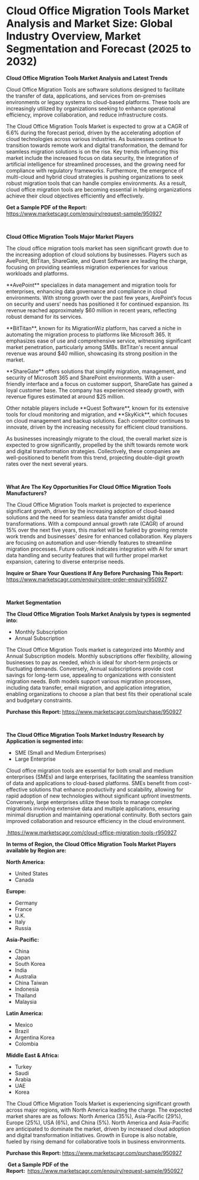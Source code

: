 <p><h1>Cloud Office Migration Tools Market Analysis and Market Size: Global Industry Overview, Market Segmentation and Forecast (2025 to 2032)</h1></p><p><strong>Cloud Office Migration Tools Market Analysis and Latest Trends</strong></p>
<p><p>Cloud Office Migration Tools are software solutions designed to facilitate the transfer of data, applications, and services from on-premises environments or legacy systems to cloud-based platforms. These tools are increasingly utilized by organizations seeking to enhance operational efficiency, improve collaboration, and reduce infrastructure costs. </p><p>The Cloud Office Migration Tools Market is expected to grow at a CAGR of 6.6% during the forecast period, driven by the accelerating adoption of cloud technologies across various industries. As businesses continue to transition towards remote work and digital transformation, the demand for seamless migration solutions is on the rise. Key trends influencing this market include the increased focus on data security, the integration of artificial intelligence for streamlined processes, and the growing need for compliance with regulatory frameworks. Furthermore, the emergence of multi-cloud and hybrid cloud strategies is pushing organizations to seek robust migration tools that can handle complex environments. As a result, cloud office migration tools are becoming essential in helping organizations achieve their cloud objectives efficiently and effectively.</p></p>
<p><strong>Get a Sample PDF of the Report:&nbsp;</strong> <a href="https://www.marketscagr.com/enquiry/request-sample/950927?utm_campaign=2529&utm_medium=2&utm_source=Github&utm_content=ia&utm_term=18042025&utm_id=cloud-office-migration-tools">https://www.marketscagr.com/enquiry/request-sample/950927</a></p>
<p>&nbsp;</p>
<p><strong>Cloud Office Migration Tools Major Market Players</strong></p>
<p><p>The cloud office migration tools market has seen significant growth due to the increasing adoption of cloud solutions by businesses. Players such as AvePoint, BitTitan, ShareGate, and Quest Software are leading the charge, focusing on providing seamless migration experiences for various workloads and platforms.</p><p>**AvePoint** specializes in data management and migration tools for enterprises, enhancing data governance and compliance in cloud environments. With strong growth over the past few years, AvePoint’s focus on security and users’ needs has positioned it for continued expansion. Its revenue reached approximately $60 million in recent years, reflecting robust demand for its services.</p><p>**BitTitan**, known for its MigrationWiz platform, has carved a niche in automating the migration process to platforms like Microsoft 365. It emphasizes ease of use and comprehensive service, witnessing significant market penetration, particularly among SMBs. BitTitan's recent annual revenue was around $40 million, showcasing its strong position in the market.</p><p>**ShareGate** offers solutions that simplify migration, management, and security of Microsoft 365 and SharePoint environments. With a user-friendly interface and a focus on customer support, ShareGate has gained a loyal customer base. The company has experienced steady growth, with revenue figures estimated at around $25 million.</p><p>Other notable players include **Quest Software**, known for its extensive tools for cloud monitoring and migration, and **SkyKick**, which focuses on cloud management and backup solutions. Each competitor continues to innovate, driven by the increasing necessity for efficient cloud transitions. </p><p>As businesses increasingly migrate to the cloud, the overall market size is expected to grow significantly, propelled by the shift towards remote work and digital transformation strategies. Collectively, these companies are well-positioned to benefit from this trend, projecting double-digit growth rates over the next several years.</p></p>
<p>&nbsp;</p>
<p><strong>What Are The Key Opportunities For Cloud Office Migration Tools Manufacturers?</strong></p>
<p><p>The Cloud Office Migration Tools market is projected to experience significant growth, driven by the increasing adoption of cloud-based solutions and the need for seamless data transfer amidst digital transformations. With a compound annual growth rate (CAGR) of around 15% over the next five years, this market will be fueled by growing remote work trends and businesses’ desire for enhanced collaboration. Key players are focusing on automation and user-friendly features to streamline migration processes. Future outlook indicates integration with AI for smart data handling and security features that will further propel market expansion, catering to diverse enterprise needs.</p></p>
<p><strong>Inquire or Share Your Questions If Any Before Purchasing This Report:</strong> <a href="https://www.marketscagr.com/enquiry/pre-order-enquiry/950927?utm_campaign=2529&utm_medium=2&utm_source=Github&utm_content=ia&utm_term=18042025&utm_id=cloud-office-migration-tools">https://www.marketscagr.com/enquiry/pre-order-enquiry/950927</a></p>
<p>&nbsp;</p>
<p><strong>Market Segmentation</strong></p>
<p><strong>The Cloud Office Migration Tools Market Analysis by types is segmented into:</strong></p>
<p><ul><li>Monthly Subscription</li><li>Annual Subscription</li></ul></p>
<p><p>The Cloud Office Migration Tools market is categorized into Monthly and Annual Subscription models. Monthly subscriptions offer flexibility, allowing businesses to pay as needed, which is ideal for short-term projects or fluctuating demands. Conversely, Annual subscriptions provide cost savings for long-term use, appealing to organizations with consistent migration needs. Both models support various migration processes, including data transfer, email migration, and application integration, enabling organizations to choose a plan that best fits their operational scale and budgetary constraints.</p></p>
<p><strong>Purchase this Report:&nbsp;</strong><a href="https://www.marketscagr.com/purchase/950927?utm_campaign=2529&utm_medium=2&utm_source=Github&utm_content=ia&utm_term=18042025&utm_id=cloud-office-migration-tools">https://www.marketscagr.com/purchase/950927</a></p>
<p>&nbsp;</p>
<p><strong>The Cloud Office Migration Tools Market Industry Research by Application is segmented into:</strong></p>
<p><ul><li>SME (Small and Medium Enterprises)</li><li>Large Enterprise</li></ul></p>
<p><p>Cloud office migration tools are essential for both small and medium enterprises (SMEs) and large enterprises, facilitating the seamless transition of data and applications to cloud-based platforms. SMEs benefit from cost-effective solutions that enhance productivity and scalability, allowing for rapid adoption of new technologies without significant upfront investments. Conversely, large enterprises utilize these tools to manage complex migrations involving extensive data and multiple applications, ensuring minimal disruption and maintaining operational continuity. Both sectors gain improved collaboration and resource efficiency in the cloud environment.</p></p>
<p><a href="https://www.marketscagr.com/cloud-office-migration-tools-r950927?utm_campaign=2529&utm_medium=2&utm_source=Github&utm_content=ia&utm_term=18042025&utm_id=cloud-office-migration-tools">&nbsp;https://www.marketscagr.com/cloud-office-migration-tools-r950927</a></p>
<p><strong>In terms of Region, the Cloud Office Migration Tools Market Players available by Region are:</strong></p>
<p>
    <p> <strong> North America: </strong>
        <ul>
            <li>United States</li>
            <li>Canada</li>
        </ul>
        </p> 
    <p> <strong> Europe: </strong>
        <ul>
            <li>Germany</li>
            <li>France</li>
            <li>U.K.</li>
            <li>Italy</li>
            <li>Russia</li>
        </ul>
        </p> 
    <p> <strong> Asia-Pacific: </strong>
        <ul>
            <li>China</li>
            <li>Japan</li>
            <li>South Korea</li>
            <li>India</li>
            <li>Australia</li>
            <li>China Taiwan</li>
            <li>Indonesia</li>
            <li>Thailand</li>
            <li>Malaysia</li>
        </ul>
        </p> 
    <p> <strong> Latin America: </strong>
        <ul>
            <li>Mexico</li>
            <li>Brazil</li>
            <li>Argentina Korea</li>
            <li>Colombia</li>
        </ul>
        </p> 
    <p> <strong> Middle East & Africa: </strong>
        <ul>
            <li>Turkey</li>
            <li>Saudi</li>
            <li>Arabia</li>
            <li>UAE</li>
            <li>Korea</li>
        </ul>
    </p>
    </p>
<p><p>The Cloud Office Migration Tools Market is experiencing significant growth across major regions, with North America leading the charge. The expected market shares are as follows: North America (35%), Asia-Pacific (29%), Europe (25%), USA (6%), and China (5%). North America and Asia-Pacific are anticipated to dominate the market, driven by increased cloud adoption and digital transformation initiatives. Growth in Europe is also notable, fueled by rising demand for collaborative tools in business environments.</p></p>
<p><strong>Purchase this Report: </strong><a href="https://www.marketscagr.com/purchase/950927?utm_campaign=2529&utm_medium=2&utm_source=Github&utm_content=ia&utm_term=18042025&utm_id=cloud-office-migration-tools">https://www.marketscagr.com/purchase/950927</a></p>
<p>&nbsp;<strong>Get a Sample PDF of the Report:&nbsp;&nbsp;</strong><a href="https://www.marketscagr.com/enquiry/request-sample/950927?utm_campaign=2529&utm_medium=2&utm_source=Github&utm_content=ia&utm_term=18042025&utm_id=cloud-office-migration-tools">https://www.marketscagr.com/enquiry/request-sample/950927</a></p>
<p><strong></strong></p>
<p><p></p><p></p><p></p></p>